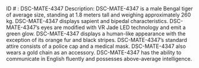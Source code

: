 ID # : DSC-MATE-4347
Description: DSC-MATE-4347 is a male Bengal tiger of average size, standing at 1.8 meters tall and weighing approximately 260 kg. DSC-MATE-4347 displays sapient and bipedal characteristics. DSC-MATE-4347’s eyes are modified with VR Jade LED technology and emit a green glow. DSC-MATE-4347 displays a human-like appearance with the exception of its orange fur and black stripes. DSC-MATE-4347’s standard attire consists of a police cap and a medical mask. DSC-MATE-4347 also wears a gold chain as an accessory. DSC-MATE-4347 has the ability to communicate in English fluently and possesses above-average intelligence.